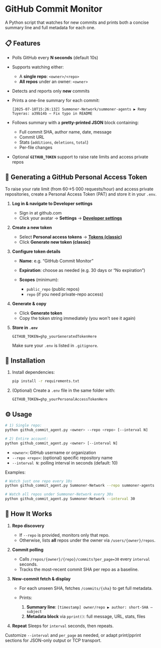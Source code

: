 # GitHub Commit Monitor

A Python script that watches for new commits and prints both a concise summary line and full metadata for each one.

## 📋 Features

* Polls GitHub every **N seconds** (default 10s)
* Supports watching either:
  * A **single repo**: `<owner>/<repo>`
  * **All repos** under an owner: `<owner>`

* Detects and reports only **new** commits
* Prints a one-line summary for each commit:

  ```
  [2025-07-18T15:26:13Z] Summoner-Network/summoner-agents ▶ Remy Tuyeras: a39b14b – Fix typo in README
  ```

* Follows summary with a **pretty-printed JSON** block containing:

  * Full commit SHA, author name, date, message
  * Commit URL
  * Stats (`additions`, `deletions`, `total`)
  * Per-file changes

* Optional **`GITHUB_TOKEN`** support to raise rate limits and access private repos

## 🔑 Generating a GitHub Personal Access Token

To raise your rate limit (from 60→5 000 requests/hour) and access private repositories, create a Personal Access Token (PAT) and store it in your `.env`.

1. **Log in & navigate to Developer settings**

   * Sign in at github.com
   * Click your avatar → **Settings** → [**Developer settings**](https://github.com/settings/apps)

2. **Create a new token**

   * Select **Personal access tokens** → [**Tokens (classic)**](https://github.com/settings/tokens)
   * Click **Generate new token (classic)**

3. **Configure token details**

   * **Name**: e.g. “GitHub Commit Monitor”
   * **Expiration**: choose as needed (e.g. 30 days or “No expiration”)
   * **Scopes** (minimum):

     * `public_repo` (public repos)
     * `repo` (if you need private-repo access)

4. **Generate & copy**

   * Click **Generate token**
   * Copy the token string immediately (you won't see it again)

5. **Store in `.env`**

   ```env
   GITHUB_TOKEN=ghp_yourGeneratedTokenHere
   ```

   Make sure your `.env` is listed in `.gitignore`.


## 🚀 Installation

1. Install dependencies:

   ```bash
   pip install -r requirements.txt
   ```
2. (Optional) Create a `.env` file in the same folder with:

   ```env
   GITHUB_TOKEN=ghp_yourPersonalAccessTokenHere
   ```

## ⚙️ Usage

```bash
# 1) Single repo:
python github_commit_agent.py <owner> --repo <repo> [--interval N]

# 2) Entire account:
python github_commit_agent.py <owner> [--interval N]
```

* `<owner>`: GitHub username or organization
* `--repo <repo>`: (optional) specific repository name
* `--interval N`: polling interval in seconds (default: 10)

Examples:

```bash
# Watch just one repo every 10s
python github_commit_agent.py Summoner-Network --repo summoner-agents

# Watch all repos under Summoner-Network every 30s
python github_commit_agent.py Summoner-Network --interval 30
```

## 🔧 How It Works

1. **Repo discovery**

   * If `--repo` is provided, monitors only that repo.
   * Otherwise, lists **all** repos under the owner via `/users/{owner}/repos`.

2. **Commit polling**

   * Calls `/repos/{owner}/{repo}/commits?per_page=30` every `interval` seconds.
   * Tracks the most-recent commit SHA per repo as a baseline.

3. **New-commit fetch & display**

   * For each unseen SHA, fetches `/commits/{sha}` to get full metadata.
   * Prints:

     1. **Summary line**: `[timestamp] owner/repo ▶ author: short-SHA – subject`
     2. **Metadata block** via `pprint()`: full message, URL, stats, files

4. **Repeat**
   Sleeps for `interval` seconds, then repeats.


Customize `--interval` and `per_page` as needed, or adapt print/pprint sections for JSON-only output or TCP transport.
